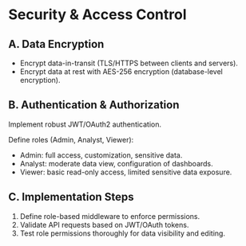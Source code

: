 # Security & Access Control

## A. Data Encryption

- Encrypt data-in-transit (TLS/HTTPS between clients and servers).
- Encrypt data at rest with AES-256 encryption (database-level encryption).

## B. Authentication & Authorization

Implement robust JWT/OAuth2 authentication.

Define roles (Admin, Analyst, Viewer):
- Admin: full access, customization, sensitive data.
- Analyst: moderate data view, configuration of dashboards.
- Viewer: basic read-only access, limited sensitive data exposure.

## C. Implementation Steps

1. Define role-based middleware to enforce permissions.
2. Validate API requests based on JWT/OAuth tokens.
3. Test role permissions thoroughly for data visibility and editing.